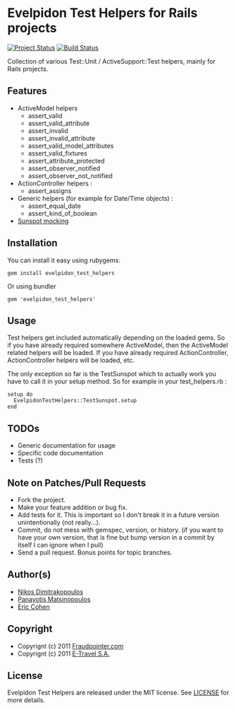 # Evelpidon Test Helpers for Rails projects

[![Project Status](http://stillmaintained.com/e-travel/evelpidon_test_helpers.png)](http://stillmaintained.com/e-travel/evelpidon_test_helpers)
[![Build Status](https://secure.travis-ci.org/e-travel/evelpidon_test_helpers.png)](http://travis-ci.org/e-travel/evelpidon_test_helpers)

Collection of various Test::Unit / ActiveSupport::Test helpers, mainly for Rails projects.

## Features

* ActiveModel helpers
  * assert_valid
  * assert_valid_attribute
  * assert_invalid
  * assert_invalid_attribute
  * assert_valid_model_attributes
  * assert_valid_fixtures
  * assert_attribute_protected
  * assert_observer_notified
  * assert_observer_not_notified
* ActionController helpers :
  * assert_assigns
* Generic helpers (for example for Date/Time objects) :
  * assert_equal_date
  * assert_kind_of_boolean
* [Sunspot mocking](http://timcowlishaw.co.uk/post/3179661158/testing-sunspot-with-test-unit)

## Installation

You can install it easy using rubygems:

    gem install evelpidon_test_helpers

Or using bundler

    gem 'evelpidon_test_helpers'

## Usage

Test helpers get included automatically depending on the loaded gems.
So if you have already required somewhere ActiveModel, then the ActiveModel related helpers will be loaded.
If you have already required ActionController, ActionController helpers will be loaded, etc.

The only exception so far is the TestSunspot which to actually work you have to
call it in your setup method. So for example in your test_helpers.rb :

    setup do
      EvelpidonTestHelpers::TestSunspot.setup
    end

## TODOs

* Generic documentation for usage
* Specific code documentation
* Tests (?)

## Note on Patches/Pull Requests

* Fork the project.
* Make your feature addition or bug fix.
* Add tests for it. This is important so I don't break it in a
  future version unintentionally (not really...).
* Commit, do not mess with gemspec, version, or history.
  (if you want to have your own version, that is fine but bump version in a commit by itself I can ignore when I pull)
* Send a pull request. Bonus points for topic branches.

## Author(s)

* [Nikos Dimitrakopoulos](http://github.com/nikosd)
* [Panayotis Matsinopoulos](http://github.com/pmatsinopoulos)
* [Eric Cohen](http://github.com/eirc)

## Copyright

* Copyrignt (c) 2011 [Fraudpointer.com](http://www.fraudpointer.com)
* Copyrignt (c) 2011 [E-Travel S.A.](http://www.airtickets24.com)

## License

Evelpidon Test Helpers are released under the MIT license.
See [LICENSE](/e-travel/evelpidon_test_helpers/blob/master/LICENSE) for more details.
